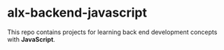 # alx-backend-javascript

This repo contains projects for learning back end development concepts with **JavaScript**.

